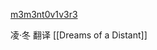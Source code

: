 [m3m3nt0v1v3r3](https://www.fanfiction.net/u/12603700/m3m3nt0v1v3r3)

凌·冬 翻译 [[Dreams of a Distant]]
